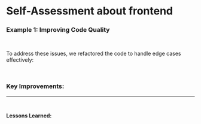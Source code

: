 # Self-Assessment about frontend

### Example 1: Improving Code Quality

 

```javascript
 
```

 

   

To address these issues, we refactored the code to handle edge cases effectively:  

```javascript
 
```

### Key Improvements:
 

---

 

```javascript
 
```

**Lessons Learned:**

  


 
 
